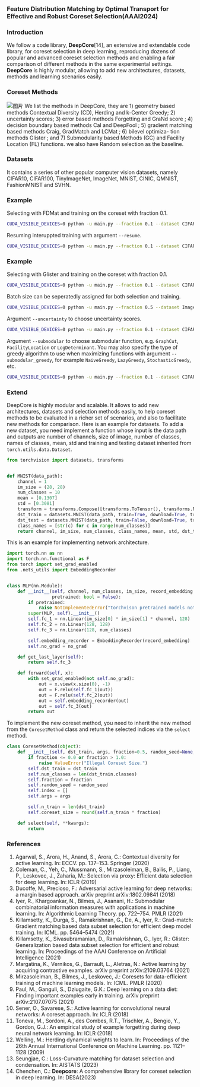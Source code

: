 ### Feature Distribution Matching by Optimal Transport for Effective and Robust Coreset Selection(AAAI2024)

### Introduction
We follow a code library, **DeepCore**[14], an extensive and extendable code library, for coreset selection in deep learning, reproducing dozens of popular and advanced coreset selection methods and enabling a fair comparison of different methods in the same experimental settings. **DeepCore** is highly modular, allowing to add new architectures, datasets, methods and learning scenarios easily.  

### Coreset Methods
![图片](https://github.com/successhaha/FDMatch/blob/main/deepcore/Figure/figure_1.png)
We list the methods in DeepCore, they are 1) geometry based methods Contextual Diversity (CD), Herding  and k-Center Greedy; 2) uncertainty scores; 3) error based methods Forgetting  and GraNd score ; 4) decision boundary based methods Cal  and DeepFool ; 5) gradient matching based methods Craig, GradMatch and LCMat ; 6) bilevel optimiza- tion methods Glister ; and 7) Submodularity based Methods (GC) and Facility Location (FL) functions. we also have Random selection as the baseline.
### Datasets
It contains a series of other popular computer vision datasets, namely CIFAR10, CIFAR100, TinyImageNet, ImageNet, MNIST, CINIC, QMNIST, FashionMNIST and SVHN.

### Example
Selecting with FDMat and training on the coreset with fraction 0.1.
```sh
CUDA_VISIBLE_DEVICES=0 python -u main.py --fraction 0.1 --dataset CIFAR10 --data_path ~/datasets --num_exp 5 --workers 10 --optimizer SGD -se 10 --selection mymatch_2 --model ResNet18 --lr 0.1 -sp ./result --batch 128
```
Resuming interuppted training with argument ```--resume```.
```sh
CUDA_VISIBLE_DEVICES=0 python -u main.py --fraction 0.1 --dataset CIFAR10 --data_path ~/datasets --num_exp 5 --workers 10 --optimizer SGD -se 10 --selection mymatch_2 --model ResNet18 --lr 0.1 -sp ./result --batch 128 -- resume ~/checkpoint_path
```

### Example
Selecting with Glister and training on the coreset with fraction 0.1.
```sh
CUDA_VISIBLE_DEVICES=0 python -u main.py --fraction 0.1 --dataset CIFAR10 --data_path ~/datasets --num_exp 5 --workers 10 --optimizer SGD -se 10 --selection Glister --model ResNet18 --lr 0.1 -sp ./result --batch 128 
```

Batch size can be seperatedly assigned for both selection and training.
```sh
CUDA_VISIBLE_DEVICES=0 python -u main.py --fraction 0.5 --dataset ImageNet --data_path ~/datasets --num_exp 5 --workers 10 --optimizer SGD -se 10 --selection Cal --model MobileNetV3Large --lr 0.1 -sp ./result -tb 256 -sb 128
```

Argument ```--uncertainty``` to choose uncertainty scores.
```sh
CUDA_VISIBLE_DEVICES=0 python -u main.py --fraction 0.1 --dataset CIFAR10 --data_path ~/datasets --num_exp 5 --workers 10 --optimizer SGD -se 10 --selection Uncertainty --model ResNet18 --lr 0.1 -sp ./result --batch 128 --uncertainty Entropy
```


Argument ```--submodular``` to choose submodular function, e.g. ```GraphCut```, ```FacilityLocation``` or ```LogDeterminant```. You may also specify the type of greedy algorithm to use when maximizing functions with argument ```--submodular_greedy```, for example ```NaiveGreedy```, ```LazyGreedy```, ```StochasticGreedy```, etc.
```sh
CUDA_VISIBLE_DEVICES=0 python -u main.py --fraction 0.1 --dataset CIFAR10 --data_path ~/datasets --num_exp 5 --workers 10 --optimizer SGD -se 10 --selection Submodular --model ResNet18 --lr 0.1 -sp ./result --batch 128 --submodular GraphCut --submodular_greedy NaiveGreedy
```

### Extend

DeepCore is highly modular and scalable. It allows to add new architectures, datasets and selection methods easily, to help coreset methods to be evaluated in a richer set of scenarios, and also to facilitate new methods for comparison. Here is an example for datasets. To add a new dataset, you need implement a function whose input is the data path and outputs are number of channels, size of image, number of classes, names of classes, mean, std and training and testing dataset inherited from ```torch.utils.data.Dataset```.


```python
from torchvision import datasets, transforms


def MNIST(data_path):
    channel = 1
    im_size = (28, 28)
    num_classes = 10
    mean = [0.1307]
    std = [0.3081]
    transform = transforms.Compose([transforms.ToTensor(), transforms.Normalize(mean=mean, std=std)])
    dst_train = datasets.MNIST(data_path, train=True, download=True, transform=transform)
    dst_test = datasets.MNIST(data_path, train=False, download=True, transform=transform)
    class_names = [str(c) for c in range(num_classes)]
    return channel, im_size, num_classes, class_names, mean, std, dst_train, dst_test
```
This is an example for implementing network architecture.
```python
import torch.nn as nn
import torch.nn.functional as F
from torch import set_grad_enabled
from .nets_utils import EmbeddingRecorder


class MLP(nn.Module):
    def __init__(self, channel, num_classes, im_size, record_embedding: bool = False, no_grad: bool = False,
                 pretrained: bool = False):
        if pretrained:
            raise NotImplementedError("torchvison pretrained models not available.")
        super(MLP, self).__init__()
        self.fc_1 = nn.Linear(im_size[0] * im_size[1] * channel, 128)
        self.fc_2 = nn.Linear(128, 128)
        self.fc_3 = nn.Linear(128, num_classes)

        self.embedding_recorder = EmbeddingRecorder(record_embedding)
        self.no_grad = no_grad

    def get_last_layer(self):
        return self.fc_3

    def forward(self, x):
        with set_grad_enabled(not self.no_grad):
            out = x.view(x.size(0), -1)
            out = F.relu(self.fc_1(out))
            out = F.relu(self.fc_2(out))
            out = self.embedding_recorder(out)
            out = self.fc_3(out)
        return out
```

To implement the new coreset method, you need to inherit the new method from the ```CoresetMethod``` class and return the selected indices via the ```select``` method.

```python
class CoresetMethod(object):
    def __init__(self, dst_train, args, fraction=0.5, random_seed=None, **kwargs):
        if fraction <= 0.0 or fraction > 1.0:
            raise ValueError("Illegal Coreset Size.")
        self.dst_train = dst_train
        self.num_classes = len(dst_train.classes)
        self.fraction = fraction
        self.random_seed = random_seed
        self.index = []
        self.args = args

        self.n_train = len(dst_train)
        self.coreset_size = round(self.n_train * fraction)

    def select(self, **kwargs):
        return
```

### References

1. Agarwal, S., Arora, H., Anand, S., Arora, C.: Contextual diversity for active learning. In: ECCV. pp. 137–153. Springer (2020)
2. Coleman, C., Yeh, C., Mussmann, S., Mirzasoleiman, B., Bailis, P., Liang, P., Leskovec, J., Zaharia, M.: Selection via proxy: Efficient data selection for deep learning. In: ICLR (2019)
3. Ducoffe, M., Precioso, F.: Adversarial active learning for deep networks: a margin based approach. arXiv preprint arXiv:1802.09841 (2018)
4. Iyer, R., Khargoankar, N., Bilmes, J., Asanani, H.: Submodular combinatorial information measures with applications in machine learning. In: Algorithmic Learning Theory. pp. 722–754. PMLR (2021)
5. Killamsetty, K., Durga, S., Ramakrishnan, G., De, A., Iyer, R.: Grad-match: Gradient matching based data subset selection for efficient deep model training. In: ICML. pp. 5464–5474 (2021)
6. Killamsetty, K., Sivasubramanian, D., Ramakrishnan, G., Iyer, R.: Glister: Generalization based data subset selection for efficient and robust learning. In: Proceedings of the AAAI Conference on Artificial Intelligence (2021)
7. Margatina, K., Vernikos, G., Barrault, L., Aletras, N.: Active learning by acquiring contrastive examples. arXiv preprint arXiv:2109.03764 (2021)
8. Mirzasoleiman, B., Bilmes, J., Leskovec, J.: Coresets for data-efficient training of machine learning models. In: ICML. PMLR (2020)
9. Paul, M., Ganguli, S., Dziugaite, G.K.: Deep learning on a data diet: Finding important examples early in training. arXiv preprint arXiv:2107.07075 (2021)
10. Sener, O., Savarese, S.: Active learning for convolutional neural networks: A coreset approach. In: ICLR (2018)
11. Toneva, M., Sordoni, A., des Combes, R.T., Trischler, A., Bengio, Y., Gordon, G.J.: An empirical study of example forgetting during deep neural network learning. In: ICLR (2018)
12. Welling, M.: Herding dynamical weights to learn. In: Proceedings of the 26th Annual International Conference on Machine Learning. pp. 1121–1128 (2009)
13. Seungjae, C.: Loss-Curvature matching for dataset selection and condensation. In: AISTATS (2023)
14. Chenchen, C.: **Deepcore**: A comprehensive library for coreset selection in deep learning. In: DESA(2023)
